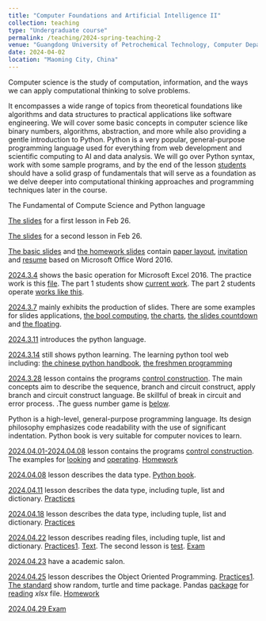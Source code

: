 ```yaml
---
title: "Computer Foundations and Artificial Intelligence II"
collection: teaching
type: "Undergraduate course"
permalink: /teaching/2024-spring-teaching-2
venue: "Guangdong University of Petrochemical Technology, Computer Department"
date: 2024-04-02
location: "Maoming City, China"
---
```


Computer science is the study of computation, information, and the ways we can apply computational thinking to solve problems. 

It encompasses a wide range of topics from theoretical foundations like algorithms and data structures to practical applications like software engineering. We will cover some basic concepts in computer science like binary numbers, algorithms, abstraction, and more while also providing a gentle introduction to Python. Python is a very popular, general-purpose programming language used for everything from web development and scientific computing to AI and data analysis. We will go over Python syntax, work with some sample programs, and by the end of the lesson [students](/files/name_list.xls) should have a solid grasp of fundamentals that will serve as a foundation as we delve deeper into computational thinking approaches and programming techniques later in the course. 

The Fundamental of Compute Science and Python language

[The slides](/files/2024_1_CFAI/Unit1and2.pdf) for a first lesson in Feb 26. 

[The slides](/files/2024_1_CFAI/Unit3.pdf) for a second lesson in Feb 26. 

[The basic slides](/files/2024_1_CFAI/0229_thursday_unit3.pdf) and [the homework slides](/files/2024_1_CFAI/0229_thursday_second_word.pdf) contain [paper layout](/files/2024_1_CFAI/0229_thursday_second_PaperLayout.docx), [invitation](/files/2024_1_CFAI/0229_thursday_second_invitation.docx) and [resume](/files/2024_1_CFAI/0229_thursday_second_resume.docx) based on Microsoft Office Word 2016.

[2024.3.4](/files/2024_1_CFAI/0304_week2_monday_third_Unit5.pdf) shows the basic operation for Microsoft Excel 2016. The practice work is this [file](/files/2024_1_CFAI/0304_week2_monday_third_Unit5_practice.xlsx). The part 1 students show [current work](/files/2024_1_CFAI/0304_week2_monday_third_Unit5_practice1.xlsx). The part 2 students operate [works like this](/files/0304_week2_monday_third_Unit5_practice2.xlsx).

[2024.3.7](/files/2024_1_CFAI/0307_week2_thursday_third_Unit4.pdf) mainly exhibits the production of slides. There are some examples for slides applications, [the bool computing](/files/2024_1_CFAI/bool_compute.pptx), [the charts](/files/2024_1_CFAI/chart.pptx), [the slides countdown](/files/2024_1_CFAI/slides_countdown.pptx) and [the floating](/files/2024_1_CFAI/floating.pptx).

[2024.3.11](/files/2024_1_CFAI/0311_week3_monday_five_Unit6.pptx) introduces the python language. 

[2024.3.14](/files/2024_1_CFAI/0314_week3_thursday_five_Unit6.pptx) still shows python learning. The learning python tool web including: [the chinese python handbook](https://www.itbook.team/book/python/PYTHONJiChuJiaoCheng/PYTHONHuanJingDaJian.html), [the freshmen programming](https://www.runoob.com/python3/python3-tutorial.html)

[2024.3.28](/files/2024_1_CFAI/0328_week5_thursday_unit7.pptx) lesson contains the programs [control construction](/files/2024_1_CFAI/0328_week5_thursday_unit8.pptx). The main concepts aim to describe the sequence, branch and circuit construct, apply branch and circuit construct language. Be skillful of break in circuit and error process. .The guess number game is [below](/files/2024_1_CFAI/0311_week3_guess_number.py). 

Python is a high-level, general-purpose programming language. Its design philosophy emphasizes code readability with the use of significant indentation. Python book is very suitable for computer novices to learn.

[2024.04.01-2024.04.08](/files/2024_1_CFAI/0328_week5_thursday_unit7.pptx) lesson contains the programs [control construction](/files/2024_1_CFAI/0328_week5_thursday_unit8.pptx). The examples for [looking](/files/2024_1_CFAI/0401_week6_monday_example.txt) and [operating](/files/2024_1_CFAI/0401_week6_monday_practise.pptx). 
[Homework](/files/2024_1_CFAI/0401_week6_monday_homework.txt)

[2024.04.08](/files/2024_1_CFAI/0408_week7_monsday_unit8.pptx) lesson describes the data type. [Python book](https://pan.baidu.com/s/1YFQc0APIC6pOXZ9qYk2ClA?pwd=dibg). 

[2024.04.11](/files/2024_1_CFAI/0411_week7_thurday_unit8_component_datatype.pptx) lesson describes the data type, including tuple, list and dictionary. [Practices](/files/2024_1_CFAI/0411_work.txt)


[2024.04.18](/files/2024_1_CFAI/0418_week8_thurday_unit8_function.pptx) lesson describes the data type, including tuple, list and dictionary. [Practices](/files/2024_1_CFAI/0418_work.txt)

[2024.04.22](/files/2024_1_CFAI/0422_week9_monday_unit9_file.pptx) lesson describes reading files, including tuple, list and dictionary. [Practices1](/files/2024_1_CFAI/0422_work.txt). [Text](/files/2024_1_CFAI/0422_the_six_wans.txt). The second lesson is [test](/files/2024_1_CFAI/0422_test.txt). [Exam](https://www.jianguoyun.com/p/Dfcy1j4Qvsv9BxiGhMEFIAA)

[2024.04.23](/files/2024_1_CFAI/0423_shalong.pdf) have a academic salon.

[2024.04.25](/files/2024_1_CFAI/0425_week9_thursday_unit_class.pptx) lesson describes the Object Oriented Programming. [Practices1](/files/2024_1_CFAI/0425_work_class.txt). [The standard](/files/2024_1_CFAI/0425_week9_thursday_unit9_package.pptx) show random, turtle and time package. Pandas [package](https://www.pypandas.cn/) for [reading](/files/2024_1_CFAI/0425_package.txt) $xlsx$ file. [Homework](/files/2024_1_CFAI/0425_homework.docx)

[2024.04.29 Exam](/files/2024_1_CFAI/2024_营销3班4班python机试.docx)


